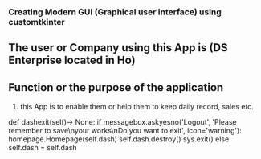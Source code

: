### Creating Modern GUI (Graphical user interface) using customtkinter

## The user or Company using this App is (DS Enterprise located in Ho)

   ##   Function or the purpose of the application   ##
1. this App is to enable them or help them to keep daily record, sales etc.


def dashexit(self)-> None:
        if messagebox.askyesno('Logout', 'Please remember to save\nyour works\nDo you want to exit', icon='warning'):
            homepage.Homepage(self.dash)
            self.dash.destroy()
            sys.exit()
        else:
            self.dash = self.dash
